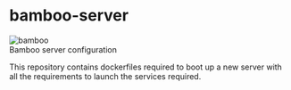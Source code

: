 # bamboo-server

![bamboo](https://img.shields.io/badge/bambil-bamboo-orange.svg?style=flat-square)  
Bamboo server configuration


This repository contains dockerfiles required to boot up a new server with all the requirements to launch the services required.
